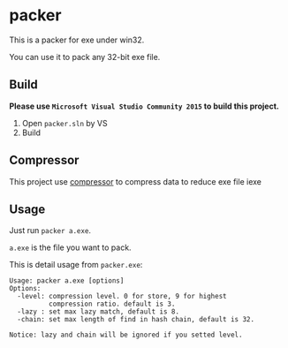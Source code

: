 # packer
This is a packer for exe under win32.

You can use it to pack any 32-bit exe file.

## Build
**Please use `Microsoft Visual Studio Community 2015` to build this project.**
1. Open `packer.sln` by VS
2. Build

## Compressor
This project use [compressor](https://github.com/Eronana/compressor) to compress data to reduce exe file iexe

## Usage
Just run `packer a.exe`.

`a.exe` is the file you want to pack.

This is detail usage from `packer.exe`:
```
Usage: packer a.exe [options]
Options:
  -level: compression level. 0 for store, 9 for highest
          compression ratio. default is 3.
  -lazy : set max lazy match, default is 8.
  -chain: set max length of find in hash chain, default is 32.

Notice: lazy and chain will be ignored if you setted level.
```
